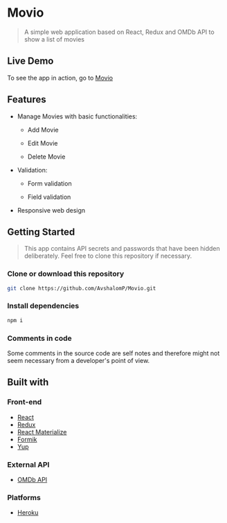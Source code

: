 # Movio
> A simple web application based on React, Redux and OMDb API to show a list of movies

## Live Demo

To see the app in action, go to [Movio](https://movio-t.herokuapp.com)

## Features

* Manage Movies with basic functionalities:

  * Add Movie
  
  * Edit Movie
  
  * Delete Movie
  
* Validation:
  
  * Form validation 
  
  * Field validation

* Responsive web design

 
## Getting Started

> This app contains API secrets and passwords that have been hidden deliberately. Feel free to clone this repository if necessary.

### Clone or download this repository

```sh
git clone https://github.com/AvshalomP/Movio.git
```

### Install dependencies

```sh
npm i
```

### Comments in code

Some comments in the source code are self notes and therefore might not seem necessary from a developer's point of view.

## Built with

### Front-end

* [React](https://reactjs.org)
* [Redux](https://redux.js.org)
* [React Materialize](https://react-materialize.github.io/)
* [Formik](https://jaredpalmer.com/formik/)
* [Yup](https://github.com/jquense/yup)

### External API

* [OMDb API](http://www.omdbapi.com)


### Platforms

* [Heroku](https://www.heroku.com/)

